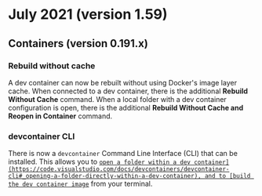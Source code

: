 # July 2021 (version 1.59)

## Containers (version 0.191.x)

### Rebuild without cache

A dev container can now be rebuilt without using Docker's image layer cache. When connected to a dev container, there is the additional **Rebuild Without Cache** command. When a local folder with a dev container configuration is open, there is the additional **Rebuild Without Cache and Reopen in Container** command.

### devcontainer CLI

There is now a `devcontainer` Command Line Interface (CLI) that can be installed. This allows you to [`open a folder within a dev container](https://code.visualstudio.com/docs/devcontainers/devcontainer-cli#_opening-a-folder-directly-within-a-dev-container), and to [build the dev container image`](https://code.visualstudio.com/docs/devcontainers/devcontainer-cli#_building-a-dev-container-image) from your terminal.

